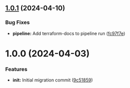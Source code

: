## [1.0.1](https://bitbucket.org/metamorphant/aws-vpc-ipv6/compare/1.0.0...1.0.1) (2024-04-10)


### Bug Fixes

* **pipeline:** Add terraform-docs to pipeline run ([fc97f7e](https://bitbucket.org/metamorphant/aws-vpc-ipv6/commits/fc97f7e4d309f789bf9871d76f851a8f96f783b3))

# 1.0.0 (2024-04-03)


### Features

* **init:** Initial migration commit ([9c51859](https://bitbucket.org/metamorphant/aws-vpc-ipv6/commits/9c5185916e94730721be4f1f1abbfef4ad64f7bc))
